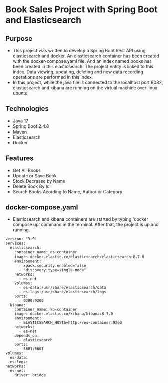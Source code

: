 # Book Sales Project with Spring Boot and Elasticsearch
## Purpose 

- This project was written to develop a Spring Boot Rest API using elasticsearch and docker. An elasticsearch container has been created with the docker-compose.yaml file. And an index named books has been created in this elasticsearch. The project entity is linked to this index. Data viewing, updating, deleting and new data recording operations are performed in this index.
- In this project, while the java file is connected to the localhost port 8082, elasticsearch and kibana are running on the virtual machine over linux ubuntu.

## Technologies
- Java 17
- Spring Boot 2.4.8
- Maven
- Elasticsearch
- Docker

## Features
- Get All Books
- Update or Save Book
- Stock Decrease by Name
- Delete Book By Id
- Search Books Acording to Name, Author or Category

## docker-compose.yaml
- Elasticsearch and kibana containers are started by typing 'docker compose up' command in the terminal. After that, the project is up and running.
```
version: "3.0"
services:
  elasticsearch:
    container_name: es-container
    image: docker.elastic.co/elasticsearch/elasticsearch:8.7.0
    environment:
      - xpack.security.enabled=false
      - "discovery.type=single-node"
    networks:
      - es-net
    volumes:
      - es-data:/usr/share/elasticsearch/data
      - es-logs:/usr/share/elasticsearch/logs
    ports:
      - 9200:9200
  kibana:
    container_name: kb-container
    image: docker.elastic.co/kibana/kibana:8.7.0
    environment:
      - ELASTICSEARCH_HOSTS=http://es-container:9200
    networks:
      - es-net
    depends_on:
      - elasticsearch
    ports:
      - 5601:5601
volumes:
  es-data:
  es-logs:
networks:
  es-net:
    driver: bridge
```


